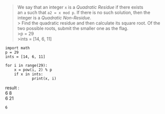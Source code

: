 > We say that an integer `x` is a *Quadratic Residue* if there exists an `a` such that `a2 = x mod p`. If there is no such solution, then the integer is a *Quadratic Non-Residue*.
> <br>> Find the quadratic residue and then calculate its square root. Of the two possible roots, submit the smaller one as the flag.
> <br>>p = 29
> <br>>ints = [14, 6, 11]

```
import math
p = 29
ints = [14, 6, 11]

for i in range(29):
    x = pow(i, 2) % p
    if x in ints:
            print(x, i)
```

result :
<br>6 8
<br>6 21

`6`
